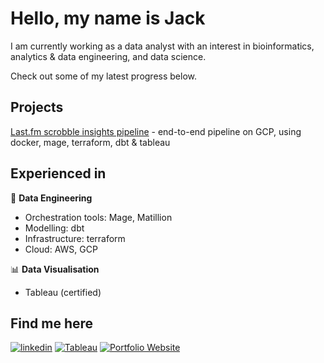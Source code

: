 # Hello, my name is Jack

I am currently working as a data analyst with an interest in bioinformatics, analytics & data engineering, and data science.

Check out some of my latest progress below.

## Projects

[Last.fm scrobble insights pipeline](https://github.com/jackv-murray/lastfm-scrobble-analysis/tree/main) - end-to-end pipeline on GCP, using docker, mage, terraform, dbt & tableau


## Experienced in
:wrench: **Data Engineering** </br>
  - Orchestration tools: Mage, Matillion </br>
  - Modelling: dbt
  - Infrastructure: terraform
  - Cloud: AWS, GCP
 
:bar_chart: **Data Visualisation**
 - Tableau (certified)


## Find me here
[![linkedin](https://img.shields.io/badge/linkedin-0A66C2?style=for-the-badge&logo=linkedin&logoColor=white)](https://www.linkedin.com/in/jack-murray-7534131b3/)
[![Tableau](https://img.shields.io/badge/Tableau-E97627?style=for-the-badge&logo=Tableau&logoColor=white)](https://public.tableau.com/app/profile/jack.murray5825/vizzes)
[![Portfolio Website](https://img.shields.io/badge/GitHub%20Pages-222222?style=for-the-badge&logo=GitHub%20Pages&logoColor=white)](https://jackv-murray.github.io/)

